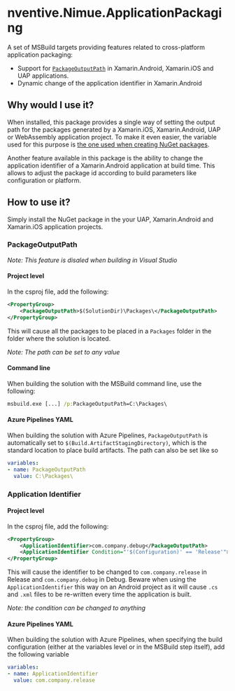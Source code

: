 ﻿# nventive.Nimue.ApplicationPackaging
A set of MSBuild targets providing features related to cross-platform application packaging:
- Support for [`PackageOutputPath`](https://docs.microsoft.com/en-us/dotnet/core/tools/csproj#packageoutputpath) in Xamarin.Android, Xamarin.iOS and UAP applications.
- Dynamic change of the application identifier in Xamarin.Android

## Why would I use it?
When installed, this package provides a single way of setting the output path for the packages generated by a Xamarin.iOS, Xamarin.Android, UAP or WebAssembly application project.
To make it even easier, the variable used for this purpose is [the one used when creating NuGet packages](https://docs.microsoft.com/en-us/dotnet/core/tools/csproj#packageoutputpath).

Another feature available in this package is the ability to change the application identifier of a Xamarin.Android application at build time. This allows to adjust the package id according to build parameters like configuration or platform.

## How to use it?
Simply install the NuGet package in the your UAP, Xamarin.Android and Xamarin.iOS application projects. 

### PackageOutputPath

*Note: This feature is disaled when building in Visual Studio*

#### Project level
In the csproj file, add the following:
```xml
<PropertyGroup>
    <PackageOutputPath>$(SolutionDir)\Packages\</PackageOutputPath>
</PropertyGroup>
```
This will cause all the packages to be placed in a `Packages` folder in the folder where the solution is located.

*Note: The path can be set to any value*

#### Command line
When building the solution with the MSBuild command line, use the following:
```cmd
msbuild.exe [...] /p:PackageOutputPath=C:\Packages\
```

#### Azure Pipelines YAML
When building the solution with Azure Pipelines, `PackageOutputPath` is automatically set to `$(Build.ArtifactStagingDirectory)`, which is the standard location to place build artifacts. The path can also be set like so
```yml
variables:
- name: PackageOutputPath
  value: C:\Packages\
```

### Application Identifier

#### Project level
In the csproj file, add the following:
```xml
<PropertyGroup>
    <ApplicationIdentifier>com.company.debug</PackageOutputPath>
    <ApplicationIdentifier Condition="'$(Configuration)' == 'Release'">com.company.release</PackageOutputPath>
</PropertyGroup>
```
This will cause the identifier to be changed to `com.company.release` in Release and `com.company.debug` in Debug.
Beware when using the `ApplicationIdentifier` this way on an Android project as it will cause `.cs` and `.xml` files to be re-written every time the application is built.

*Note: the condition can be changed to anything*

#### Azure Pipelines YAML
When building the solution with Azure Pipelines, when specifying the build configuration (either at the variables level or in the MSBuild step itself), add the following variable
```yml
variables:
- name: ApplicationIdentifier
  value: com.company.release
```

